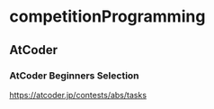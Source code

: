 # competitionProgramming

## AtCoder

### AtCoder Beginners Selection
https://atcoder.jp/contests/abs/tasks
